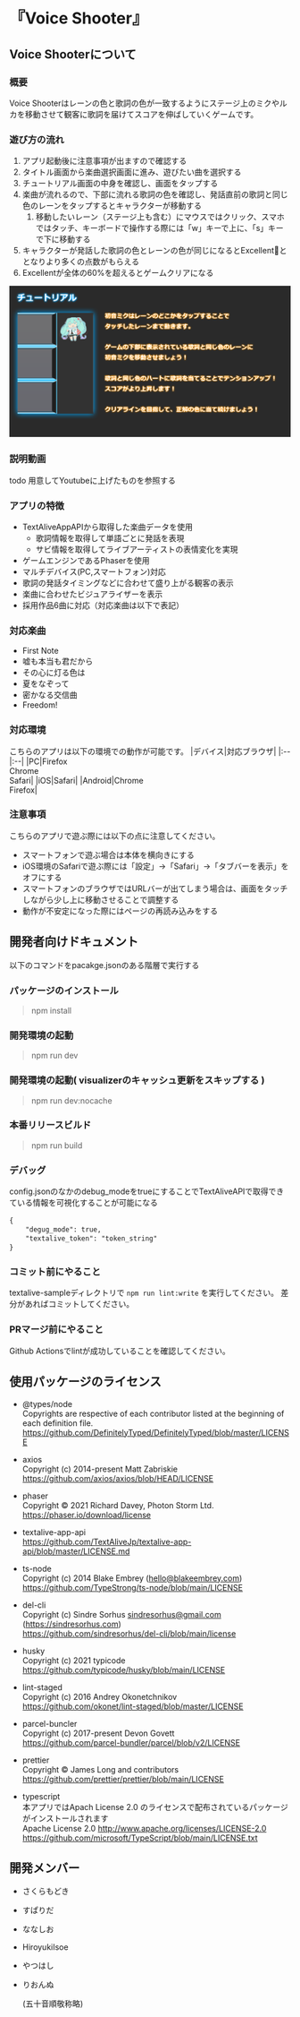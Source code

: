 # 『Voice Shooter』
## Voice Shooterについて
### 概要
Voice Shooterはレーンの色と歌詞の色が一致するようにステージ上のミクやルカを移動させて観客に歌詞を届けてスコアを伸ばしていくゲームです。

### 遊び方の流れ
1. アプリ起動後に注意事項が出ますので確認する
1. タイトル画面から楽曲選択画面に進み、遊びたい曲を選択する
1. チュートリアル画面の中身を確認し、画面をタップする
1. 楽曲が流れるので、下部に流れる歌詞の色を確認し、発話直前の歌詞と同じ色のレーンをタップするとキャラクターが移動する
    1. 移動したいレーン（ステージ上も含む）にマウスではクリック、スマホではタッチ、キーボードで操作する際には「w」キーで上に、「s」キーで下に移動する 
1. キャラクターが発話した歌詞の色とレーンの色が同じになるとExcellentととなりより多くの点数がもらえる
1. Excellentが全体の60%を超えるとゲームクリアになる

![チュートリアル](textalive-sample/src/assets/TutorialDescription.png)

### 説明動画
todo 用意してYoutubeに上げたものを参照する

### アプリの特徴
- TextAliveAppAPIから取得した楽曲データを使用
  - 歌詞情報を取得して単語ごとに発話を表現
  - サビ情報を取得してライブアーティストの表情変化を実現
- ゲームエンジンであるPhaserを使用
- マルチデバイス(PC,スマートフォン)対応
- 歌詞の発話タイミングなどに合わせて盛り上がる観客の表示
- 楽曲に合わせたビジュアライザーを表示
- 採用作品6曲に対応（対応楽曲は以下で表記）

### 対応楽曲
- First Note
- 嘘も本当も君だから
- その心に灯る色は
- 夏をなぞって
- 密かなる交信曲
- Freedom!

### 対応環境
こちらのアプリは以下の環境での動作が可能です。
|デバイス|対応ブラウザ|
|:--|:--|
|PC|Firefox<br>Chrome<br>Safari|
|iOS|Safari|
|Android|Chrome<br>Firefox|

### 注意事項
こちらのアプリで遊ぶ際には以下の点に注意してください。
- スマートフォンで遊ぶ場合は本体を横向きにする
- iOS環境のSafariで遊ぶ際には「設定」→「Safari」→「タブバーを表示」をオフにする
- スマートフォンのブラウザではURLバーが出てしまう場合は、画面をタッチしながら少し上に移動させることで調整する
- 動作が不安定になった際にはページの再読み込みをする

## 開発者向けドキュメント
以下のコマンドをpacakge.jsonのある階層で実行する
### パッケージのインストール
> npm install

### 開発環境の起動
> npm run dev
### 開発環境の起動( visualizerのキャッシュ更新をスキップする )
> npm run dev:nocache
### 本番リリースビルド
> npm run build

### デバッグ
config.jsonのなかのdebug_modeをtrueにすることでTextAliveAPIで取得できている情報を可視化することが可能になる
```
{
    "degug_mode": true,
    "textalive_token": "token_string"
}
```

### コミット前にやること
textalive-sampleディレクトリで `npm run lint:write` を実行してください。
差分があればコミットしてください。

### PRマージ前にやること
Github Actionsでlintが成功していることを確認してください。


## 使用パッケージのライセンス
- @types/node</br>
Copyrights are respective of each contributor listed at the beginning of each definition file.</br>
https://github.com/DefinitelyTyped/DefinitelyTyped/blob/master/LICENSE</br>

- axios</br>
Copyright (c) 2014-present Matt Zabriskie</br>
https://github.com/axios/axios/blob/HEAD/LICENSE</br>

- phaser</br>
Copyright © 2021 Richard Davey, Photon Storm Ltd.</br>
https://phaser.io/download/license</br>

- textalive-app-api</br>
https://github.com/TextAliveJp/textalive-app-api/blob/master/LICENSE.md</br>

- ts-node</br>
Copyright (c) 2014 Blake Embrey (hello@blakeembrey.com)</br>
https://github.com/TypeStrong/ts-node/blob/main/LICENSE</br>

- del-cli</br>
Copyright (c) Sindre Sorhus <sindresorhus@gmail.com> (https://sindresorhus.com)</br>
https://github.com/sindresorhus/del-cli/blob/main/license</br>

- husky</br>
Copyright (c) 2021 typicode</br>
https://github.com/typicode/husky/blob/main/LICENSE</br>

- lint-staged</br>
Copyright (c) 2016 Andrey Okonetchnikov</br>
https://github.com/okonet/lint-staged/blob/master/LICENSE</br>

- parcel-buncler</br>
Copyright (c) 2017-present Devon Govett</br>
https://github.com/parcel-bundler/parcel/blob/v2/LICENSE</br>


- prettier</br>
Copyright © James Long and contributors</br>
https://github.com/prettier/prettier/blob/main/LICENSE</br>

- typescript</br>
本アプリではApach License 2.0 のライセンスで配布されているパッケージがインストールされます</br>
Apache License 2.0 http://www.apache.org/licenses/LICENSE-2.0</br>
https://github.com/microsoft/TypeScript/blob/main/LICENSE.txt</br>


## 開発メンバー
- さくらもどき
- すぱりだ
- ななしお
- HiroyukiIsoe
- やつはし
- りおんぬ

    (五十音順敬称略)
